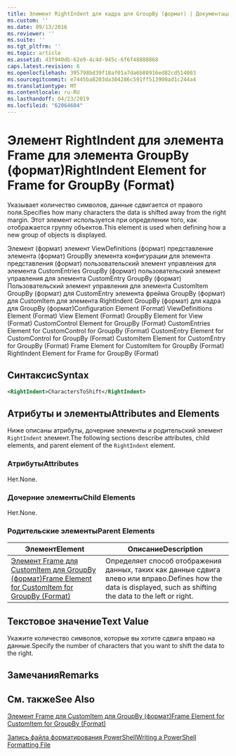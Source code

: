 ```yaml
---
title: Элемент RightIndent для кадра для GroupBy (формат) | Документация Майкрософт
ms.custom: ''
ms.date: 09/13/2016
ms.reviewer: ''
ms.suite: ''
ms.tgt_pltfrm: ''
ms.topic: article
ms.assetid: 43f940db-62e9-4c4d-945c-6f6f48880868
caps.latest.revision: 6
ms.openlocfilehash: 395798bd39f18af01a7da6b88916ed82cd514003
ms.sourcegitcommit: e7445ba8203da304286c591ff513900ad1c244a4
ms.translationtype: MT
ms.contentlocale: ru-RU
ms.lasthandoff: 04/23/2019
ms.locfileid: "62064604"
---
```

# <a name="rightindent-element-for-frame-for-groupby-format"></a><span data-ttu-id="31c1b-102">Элемент RightIndent для элемента Frame для элемента GroupBy (формат)</span><span class="sxs-lookup"><span data-stu-id="31c1b-102">RightIndent Element for Frame for GroupBy (Format)</span></span>

<span data-ttu-id="31c1b-103">Указывает количество символов, данные сдвигается от правого поля.</span><span class="sxs-lookup"><span data-stu-id="31c1b-103">Specifies how many characters the data is shifted away from the right margin.</span></span> <span data-ttu-id="31c1b-104">Этот элемент используется при определении того, как отображается группу объектов.</span><span class="sxs-lookup"><span data-stu-id="31c1b-104">This element is used when defining how a new group of objects is displayed.</span></span>

<span data-ttu-id="31c1b-105">Элемент (формат) элемент ViewDefinitions (формат) представление элемента (формат) GroupBy элемента конфигурации для элемента представления (формат) пользовательский элемент управления для элемента CustomEntries GroupBy (формат) пользовательский элемент управления для элемента CustomEntry GroupBy (формат) Пользовательский элемент управления для элемента CustomItem GroupBy (формат) для CustomEntry элемента фрейма GroupBy (формат) для CustomItem для элемента RightIndent GroupBy (формат) для кадра для GroupBy (формат)</span><span class="sxs-lookup"><span data-stu-id="31c1b-105">Configuration Element (Format) ViewDefinitions Element (Format) View Element (Format) GroupBy Element for View (Format) CustomControl Element for GroupBy (Format) CustomEntries Element for CustomControl for GroupBy (Format) CustomEntry Element for CustomControl for GroupBy (Format) CustomItem Element for CustomEntry for GroupBy (Format) Frame Element for CustomItem for GroupBy (Format) RightIndent Element for Frame for GroupBy (Format)</span></span>

## <a name="syntax"></a><span data-ttu-id="31c1b-106">Синтаксис</span><span class="sxs-lookup"><span data-stu-id="31c1b-106">Syntax</span></span>

```xml
<RightIndent>CharactersToShift</RightIndent>
```

## <a name="attributes-and-elements"></a><span data-ttu-id="31c1b-107">Атрибуты и элементы</span><span class="sxs-lookup"><span data-stu-id="31c1b-107">Attributes and Elements</span></span>

<span data-ttu-id="31c1b-108">Ниже описаны атрибуты, дочерние элементы и родительский элемент `RightIndent` элемент.</span><span class="sxs-lookup"><span data-stu-id="31c1b-108">The following sections describe attributes, child elements, and parent element of the `RightIndent` element.</span></span>

### <a name="attributes"></a><span data-ttu-id="31c1b-109">Атрибуты</span><span class="sxs-lookup"><span data-stu-id="31c1b-109">Attributes</span></span>

<span data-ttu-id="31c1b-110">Нет.</span><span class="sxs-lookup"><span data-stu-id="31c1b-110">None.</span></span>

### <a name="child-elements"></a><span data-ttu-id="31c1b-111">Дочерние элементы</span><span class="sxs-lookup"><span data-stu-id="31c1b-111">Child Elements</span></span>

<span data-ttu-id="31c1b-112">Нет.</span><span class="sxs-lookup"><span data-stu-id="31c1b-112">None.</span></span>

### <a name="parent-elements"></a><span data-ttu-id="31c1b-113">Родительские элементы</span><span class="sxs-lookup"><span data-stu-id="31c1b-113">Parent Elements</span></span>

|<span data-ttu-id="31c1b-114">Элемент</span><span class="sxs-lookup"><span data-stu-id="31c1b-114">Element</span></span>|<span data-ttu-id="31c1b-115">Описание</span><span class="sxs-lookup"><span data-stu-id="31c1b-115">Description</span></span>|
|-------------|-----------------|
|[<span data-ttu-id="31c1b-116">Элемент Frame для CustomItem для GroupBy (формат)</span><span class="sxs-lookup"><span data-stu-id="31c1b-116">Frame Element for CustomItem for GroupBy (Format)</span></span>](./frame-element-for-customitem-for-groupby-format.md)|<span data-ttu-id="31c1b-117">Определяет способ отображения данных, таких как данные сдвига влево или вправо.</span><span class="sxs-lookup"><span data-stu-id="31c1b-117">Defines how the data is displayed, such as shifting the data to the left or right.</span></span>|

## <a name="text-value"></a><span data-ttu-id="31c1b-118">Текстовое значение</span><span class="sxs-lookup"><span data-stu-id="31c1b-118">Text Value</span></span>

<span data-ttu-id="31c1b-119">Укажите количество символов, которые вы хотите сдвига вправо на данные.</span><span class="sxs-lookup"><span data-stu-id="31c1b-119">Specify the number of characters that you want to shift the data to the right.</span></span>

## <a name="remarks"></a><span data-ttu-id="31c1b-120">Замечания</span><span class="sxs-lookup"><span data-stu-id="31c1b-120">Remarks</span></span>

## <a name="see-also"></a><span data-ttu-id="31c1b-121">См. также</span><span class="sxs-lookup"><span data-stu-id="31c1b-121">See Also</span></span>

[<span data-ttu-id="31c1b-122">Элемент Frame для CustomItem для GroupBy (формат)</span><span class="sxs-lookup"><span data-stu-id="31c1b-122">Frame Element for CustomItem for GroupBy (Format)</span></span>](./frame-element-for-customitem-for-groupby-format.md)

[<span data-ttu-id="31c1b-123">Запись файла форматирования PowerShell</span><span class="sxs-lookup"><span data-stu-id="31c1b-123">Writing a PowerShell Formatting File</span></span>](./writing-a-powershell-formatting-file.md)

